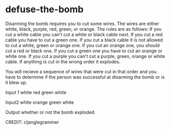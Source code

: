 # defuse-the-bomb
Disarming the bomb requires you to cut some wires.  The wires are either white, black, purple, red, green, or orange. The rules are as follows:
If you cut a white cable you can't cut a white or black cable next.
If you cut a red cable you have to cut a green one.
If you cut a black cable it is not allowed to cut a white, green or orange one.
If you cut an orange one, you should cut a red or black one.
If you cut a green one you have to cut an orange or white one.
If you cut a purple you can't cut a purple, green, orange or white cable.
If anything is cut in the wrong order it explodes.

You will recieve a sequence of wires that were cut in that order and you have to determine if the person was successful
at disarming the bomb or is it blew up.

Input 1
white
red
green
white

Input2
white
orange
green
white


Output whether or not the bomb exploded.

CREDIT: r/janglegrammer
